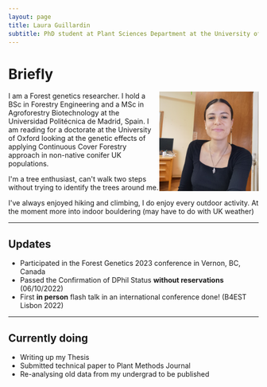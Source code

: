 ```yaml
---
layout: page
title: Laura Guillardin
subtitle: PhD student at Plant Sciences Department at the University of Oxford
---
```

# **Briefly**

<img src="/img/IMG_20221024_235649_955.jpg" alt="IMG_20221024_235649_955" style="width:200px;" align="right"/> 

I am a Forest genetics researcher. I hold a BSc in Forestry Engineering and a MSc in Agroforestry Biotechnology at the Universidad Politécnica de Madrid, Spain. I am reading for a doctorate at the University of Oxford looking at the genetic effects of applying Continuous Cover Forestry approach in non-native conifer UK populations.
 
 I'm a tree enthusiast, can't walk two steps without trying to identify the trees around me.
 
 I've always enjoyed hiking and climbing, I do enjoy every outdoor activity. At the moment more into indoor bouldering (may have to do with UK weather)
 
---

## **Updates**

- Participated in the Forest Genetics 2023 conference in Vernon, BC, Canada
- Passed the Confirmation of DPhil Status **without reservations** (06/10/2022)
- First **in person** flash talk in an international conference done! (B4EST Lisbon 2022)

---

## **Currently doing**

- Writing up my Thesis 
- Submitted technical paper to Plant Methods Journal
- Re-analysing old data from my undergrad to be published
